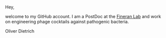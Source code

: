 Hey, 

welcome to my GitHub account.
I am a PostDoc at the [Fineran Lab](https://github.com/fineranlab) and work on engineering phage cocktails against pathogenic bacteria. 

Oliver Dietrich
